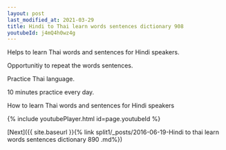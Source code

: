 ```yaml
---
layout: post
last_modified_at: 2021-03-29
title: Hindi to Thai learn words sentences dictionary 908 
youtubeId: j4mQ4h0wz4g
---
```

 
 
Helps to learn Thai words and sentences for Hindi speakers.

Opportunitiy to repeat the words sentences. 

Practice Thai language. 
 
10 minutes practice every day. 
 
How to learn Thai words and sentences for Hindi speakers 
 
{% include youtubePlayer.html id=page.youtubeId %}
 
 
[Next]({{ site.baseurl }}{% link  split1/_posts/2016-06-19-Hindi to thai learn words sentences dictionary 890 .md%})
 
